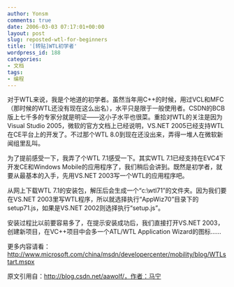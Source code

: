 ```yaml
---
author: Yonsm
comments: true
date: 2006-03-03 07:17:01+00:00
layout: post
slug: reposted-wtl-for-beginners
title: '[转贴]WTL初学者'
wordpress_id: 188
categories:
- 文档
tags:
- 编程
---
```


对于WTL来说，我是个地道的初学者。虽然当年用C++的时候，用过VCL和MFC（那时候的WTL还没有现在这么出名），水平只是限于一般使用者。CSDN的BCB版上七千多的专家分就是明证——这小子水平也很菜。重拾对WTL的关注是因为Visual Studio 2005，微软的官方文档上已经说明，VS.NET 2005已经支持WTL在CE平台上的开发了。不过那个WTL 8.0到现在还没出来，弄得一堆人在微软新闻组里乱叫。  
  
为了提前感受一下，我弄了个WTL 7.1感受一下。其实WTL 7.1已经支持在EVC4下开发CE和Windows Mobile的应用程序了，我们稍后会讲到。既然是初学者，就要从最基本的入手，先用VS.NET 2003写一个WTL的应用程序吧。  
  
从网上下载WTL 7.1的安装包，解压后会生成一个“c:\wtl71”的文件夹。因为我们要在VS.NET 2003里写WTL程序，所以就选择执行“AppWiz70”目录下的setup71.js，如果是VS.NET 2002则选择执行“setup.js”。  
  
安装过程比以前要容易多了，在提示安装成功后，我们直接打开VS.NET 2003，创建新项目，在VC++项目中会多一个ATL/WTL Application Wizard的图标……  
  
更多内容请看：http://www.microsoft.com/china/msdn/developercenter/mobility/blog/WTLstart.mspx  
  
原文引用自：http://blog.csdn.net/aawolf/，作者：马宁
